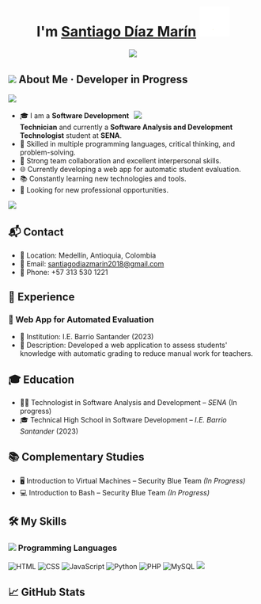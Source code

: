 <h1 align="center">I'm <a href="https://github.com/SantiagoDiazMarin">Santiago Díaz Marín</a>
<img src="https://github.com/Kathryn-Jie/Kathryn-Jie/blob/main/wave.gif" width="60px"/></h1>

<p align="center">
  <a href="https://github.com/SantiagoDiazMarin">
    <img src="https://readme-typing-svg.herokuapp.com?lines=Software+Development+Technician;Software+Analysis+and+Development+Student;Problem+Solving;Critical+Thinking;Always+Learning+New+Things&center=true&width=500&height=45" />
  </a>
</p>


## <picture><img src="https://github.com/7oSkaaa/7oSkaaa/blob/main/Images/about_me.gif?raw=true" width="50px"></picture> About Me · Developer in Progress


<a href="#"><img src="https://user-images.githubusercontent.com/73097560/115834477-dbab4500-a447-11eb-908a-139a6edaec5c.gif"></a>

<picture>
  <img align="right" src="https://github.com/7oSkaaa/7oSkaaa/blob/main/Images/Right_Side.gif?raw=true" width="250px">
</picture>

- 🎓 I am a **Software Development Technician** and currently a **Software Analysis and Development Technologist** student at **SENA**.
- 🧠 Skilled in multiple programming languages, critical thinking, and problem-solving.
- 🤝 Strong team collaboration and excellent interpersonal skills.
- 🌐 Currently developing a web app for automatic student evaluation.
- 📚 Constantly learning new technologies and tools.
- 🚀 Looking for new professional opportunities.

<a href="#"><img src="https://user-images.githubusercontent.com/73097560/115834477-dbab4500-a447-11eb-908a-139a6edaec5c.gif"></a>

## 📬 Contact

- 📍 Location: Medellín, Antioquia, Colombia
- 📧 Email: santiagodiazmarin2018@gmail.com
- 📱 Phone: +57 313 530 1221

## 💼 Experience

### 📘 Web App for Automated Evaluation
- 🏫 Institution: I.E. Barrio Santander (2023)
- 📝 Description: Developed a web application to assess students' knowledge with automatic grading to reduce manual work for teachers.

## 🎓 Education

- 🧑‍🎓 Technologist in Software Analysis and Development – *SENA* (In progress)
- 🎓 Technical High School in Software Development – *I.E. Barrio Santander* (2023)

## 📚 Complementary Studies

- 🖥️ Introduction to Virtual Machines – Security Blue Team *(In Progress)*
- 💻 Introduction to Bash – Security Blue Team *(In Progress)*


## 🛠️ My Skills

### <picture><img src="https://github.com/7oSkaaa/7oSkaaa/blob/main/Images/Programming_Languages.gif?raw=true" width="50px"></picture> Programming Languages

![HTML](https://img.shields.io/badge/-HTML5-E34F26?style=flat&logo=html5&logoColor=white)
![CSS](https://img.shields.io/badge/-CSS3-1572B6?style=flat&logo=css3)
![JavaScript](https://img.shields.io/badge/-JavaScript-F7DF1E?style=flat&logo=javascript&logoColor=black)
![Python](https://img.shields.io/badge/-Python-3776AB?style=flat&logo=python&logoColor=white)
![PHP](https://img.shields.io/badge/-PHP-777BB4?style=flat&logo=php&logoColor=white)
![MySQL](https://img.shields.io/badge/-MySQL-4479A1?style=flat&logo=mysql&logoColor=white)
<a href="#"><img src="https://user-images.githubusercontent.com/73097560/115834477-dbab4500-a447-11eb-908a-139a6edaec5c.gif"></a>
## 📈 GitHub Stats

